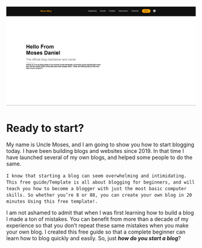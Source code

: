 [![first page](/images/first%20page.png 'Hover and get to the site!')](https://blog-development2.vercel.app/)
# **Ready to start?**
My name is Uncle Moses, and I am going to show you how to start blogging today. I have been building blogs and websites since 2019. In that time I have launched several of my own blogs, and helped some people to do the same.

`I know that starting a blog can seem overwhelming and intimidating. This free guide/Template is all about blogging for beginners, and will teach you how to become a blogger with just the most basic computer skills. So whether you’re 8 or 88, you can create your own blog in 20 minutes Using this free template!.`

I am not ashamed to admit that when I was first learning how to build a blog I made a ton of mistakes. You can benefit from more than a decade of my experience so that you don’t repeat these same mistakes when you make your own blog. I created this free guide so that a complete beginner can learn how to blog quickly and easily.
So, just ***how do you start a blog***?
